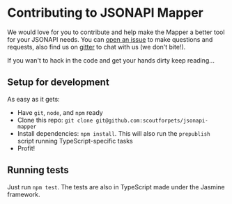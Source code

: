 # Contributing to JSONAPI Mapper

We would love for you to contribute and help make the Mapper a better tool for your JSONAPI needs. You can [open an issue](https://github.com/scoutforpets/jsonapi-mapper/issues/new) to make questions and requests, also find us on [gitter](https://gitter.im/scoutforpets/jsonapi-mapper) to chat with us (we don't bite!).

If you wan't to hack in the code and get your hands dirty keep reading...

## Setup for development

As easy as it gets:

* Have `git`, `node`, and `npm` ready
* Clone this repo: `git clone git@github.com:scoutforpets/jsonapi-mapper`
* Install dependencies: `npm install`. This will also run the `prepublish` script running TypeScript-specific tasks
* Profit!

## Running tests

Just run `npm test`. The tests are also in TypeScript made under the Jasmine framework.
